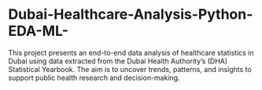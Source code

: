 # Dubai-Healthcare-Analysis-Python-EDA-ML-
This project presents an end-to-end data analysis of healthcare statistics in Dubai using data extracted from the Dubai Health Authority’s (DHA) Statistical Yearbook. The aim is to uncover trends, patterns, and insights to support public health research and decision-making.
